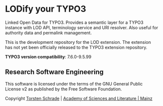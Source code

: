 # LODify your TYPO3

Linked Open Data for TYPO3. Provides a semantic layer for a TYPO3 instance with LOD API,
terminology service and URI resolver. Also useful for authority data and permalink 
management.

This is the development repository for the LOD extension. The extension has not yet been 
officially released to the TYPO3 extension repository.

**TYPO3 version compatibility**: 7.6.0-9.5.99

## Research Software Engineering

This software is licensed under the terms of the GNU General Public License v2
as published by the Free Software Foundation.

Copyright <a href="https://orcid.org/0000-0002-0953-2818">Torsten Schrade</a> | <a href="http://www.adwmainz.de">Academy of Sciences and Literature | Mainz</a>
